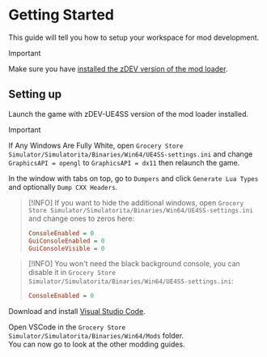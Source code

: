 # Getting Started
This guide will tell you how to setup your workspace for mod development.
> [!IMPORTANT]
> Make sure you have [installed the zDEV version of the mod loader](../beginners-guide/installing-mods.md).
## Setting up
Launch the game with zDEV-UE4SS version of the mod loader installed.  

> [!IMPORTANT]
> If Any Windows Are Fully White, open `Grocery Store Simulator/Simulatorita/Binaries/Win64/UE4SS-settings.ini` and change `GraphicsAPI = opengl` to `GraphicsAPI = dx11` then relaunch the game.

In the window with tabs on top, go to `Dumpers` and click `Generate Lua Types` and optionally `Dump CXX Headers`.  

> [!INFO]
> If you want to hide the additional windows, open `Grocery Store Simulator/Simulatorita/Binaries/Win64/UE4SS-settings.ini` and change ones to zeros here:
> ```ini
> ConsoleEnabled = 0
> GuiConsoleEnabled = 0 
> GuiConsoleVisible = 0 
> ```

> [!INFO]
> You won't need the black background console, you can disable it in `Grocery Store Simulator/Simulatorita/Binaries/Win64/UE4SS-settings.ini`:
> ```ini
> ConsoleEnabled = 0
> ```


Download and install [Visual Studio Code](https://code.visualstudio.com/). 
 
Open VSCode in the `Grocery Store Simulator/Simulatorita/Binaries/Win64/Mods` folder.  
You can now go to look at the other modding guides.
